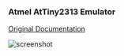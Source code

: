### Atmel AtTiny2313 Emulator
[Original Documentation](https://htmlpreview.github.io/?https://github.com/dbeinder/avremu/blob/master/avrEmu/Help/index.html)

![screenshot](https://github.com/dbeinder/avremu/assets/342955/568e91e5-4133-4970-9c91-62958e27d67c)
